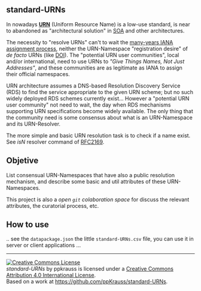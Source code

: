 standard-URNs
-------------

In nowadays [**URN**](https://en.wikipedia.org/wiki/Uniform_resource_name) (Uniform Resource Name) is a low-use standard, is near to abandoned as "architectural solution" in [SOA](https://en.wikipedia.org/wiki/Service-oriented_architecture) and other architectures.

The necessity to "resolve URNs" can't to wait the [many-years IANA assignment process](http://www.iana.org/assignments/uRN-Namespaces/uRN-Namespaces.xml), neither the URN-Namespace "registration desire" of *de facto* URNs (like [DOI](https://en.wikipedia.org/wiki/Digital_object_identifier)). The "potential URN user communities", local and/or international, need to use URNs to *"Give Things Names, Not Just Addresses"*, and these communities are as legitimate as IANA to assign their official namespaces.

URN architecture assumes a DNS-based Resolution Discovery Service (RDS) to find the service appropriate to the given URN scheme; but no such widely deployed RDS schemes currently exist... However a "potential URN user community" not need to wait, the day when RDS mechanisms supporting URN specifications become widely available. The only thing that the community need is some consensus about what is an URN-Namespace and its URN-Resolver.

The more simple and basic URN resolution task is to check if a name exist. See *isN* resolver command of [RFC2169](http://tools.ietf.org/html/rfc2169).

## Objetive ##
List consensual URN-Namespaces that have also a public resolution mechanism, and describe some basic and util attributes of these URN-Namespaces.

This project is also a *open `git` colaboration space* for discuss the relevant attributes, the curatorial process, etc.

## How to use ##
.. see the `datapackage.json` the little `standard-URNs.csv` file, you can use it in server or client applications ...

----

<a rel="license" href="http://creativecommons.org/licenses/by/4.0/"><img alt="Creative Commons License" style="border-width:0" src="https://i.creativecommons.org/l/by/4.0/88x31.png" /></a><br /><span xmlns:dct="http://purl.org/dc/terms/" property="dct:title"><i>standard-URNs</i></span> by <span xmlns:cc="http://creativecommons.org/ns#" property="cc:attributionName">ppkrauss</span> is licensed under a <a rel="license" href="http://creativecommons.org/licenses/by/4.0/">Creative Commons Attribution 4.0 International License</a>.<br />Based on a work at <a xmlns:dct="http://purl.org/dc/terms/" href="https://github.com/ppKrauss/standard-URNs" rel="dct:source">https://github.com/ppKrauss/standard-URNs</a>.

